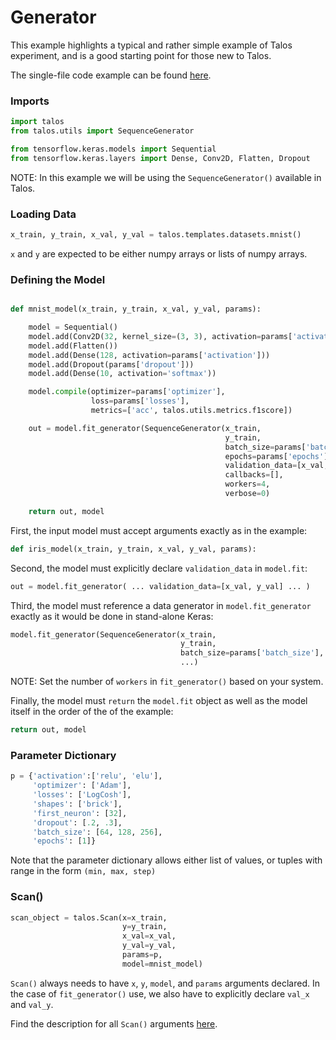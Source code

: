 # Generator

This example highlights a typical and rather simple example of Talos experiment, and is a good starting point for those new to Talos.

The single-file code example can be found [here](Examples_Generator_Code.md).

### Imports

```python
import talos
from talos.utils import SequenceGenerator

from tensorflow.keras.models import Sequential
from tensorflow.keras.layers import Dense, Conv2D, Flatten, Dropout
```
NOTE: In this example we will be using the `SequenceGenerator()` available in Talos.


### Loading Data
```python
x_train, y_train, x_val, y_val = talos.templates.datasets.mnist()
```
`x` and `y` are expected to be either numpy arrays or lists of numpy arrays.

### Defining the Model
```python

def mnist_model(x_train, y_train, x_val, y_val, params):

    model = Sequential()
    model.add(Conv2D(32, kernel_size=(3, 3), activation=params['activation'], input_shape=(28, 28, 1)))
    model.add(Flatten())
    model.add(Dense(128, activation=params['activation']))
    model.add(Dropout(params['dropout']))
    model.add(Dense(10, activation='softmax'))

    model.compile(optimizer=params['optimizer'],
                  loss=params['losses'],
                  metrics=['acc', talos.utils.metrics.f1score])

    out = model.fit_generator(SequenceGenerator(x_train,
                                                y_train,
                                                batch_size=params['batch_size']),
                                                epochs=params['epochs'],
                                                validation_data=[x_val, y_val],
                                                callbacks=[],
                                                workers=4,
                                                verbose=0)

    return out, model
```

First, the input model must accept arguments exactly as in the example:

```python
def iris_model(x_train, y_train, x_val, y_val, params):
```

Second, the model must explicitly declare `validation_data` in `model.fit`:

```python
out = model.fit_generator( ... validation_data=[x_val, y_val] ... )
```

Third, the model must reference a data generator in `model.fit_generator` exactly as it would be done in stand-alone Keras:

```python
model.fit_generator(SequenceGenerator(x_train,
                                      y_train,
                                      batch_size=params['batch_size'],
                                      ...)
```

NOTE: Set the number of `workers` in `fit_generator()` based on your system.

Finally, the model must `return` the `model.fit` object as well as the model itself in the order of the of the example:

```python
return out, model
```


### Parameter Dictionary
```python
p = {'activation':['relu', 'elu'],
     'optimizer': ['Adam'],
     'losses': ['LogCosh'],
     'shapes': ['brick'],
     'first_neuron': [32],
     'dropout': [.2, .3],
     'batch_size': [64, 128, 256],
     'epochs': [1]}
```

Note that the parameter dictionary allows either list of values, or tuples with range in the form `(min, max, step)`


### Scan()
```python
scan_object = talos.Scan(x=x_train,
                         y=y_train,
                         x_val=x_val,
                         y_val=y_val,
                         params=p,
                         model=mnist_model)
```

`Scan()` always needs to have `x`, `y`, `model`, and `params` arguments declared. In the case of `fit_generator()` use, we also have to explicitly declare `val_x` and `val_y`.

Find the description for all `Scan()` arguments [here](Scan.md#scan-arguments).
